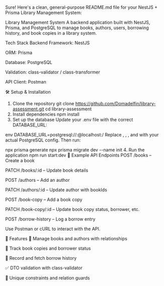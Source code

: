 Sure! Here's a clean, general-purpose README.md file for your NestJS + Prisma Library Management System:

Library Management System
A backend application built with NestJS, Prisma, and PostgreSQL to manage books, authors, users, borrowing history, and book copies in a library system.

Tech Stack
Backend Framework: NestJS

ORM: Prisma

Database: PostgreSQL

Validation: class-validator / class-transformer

API Client: Postman

🛠 Setup & Installation
1. Clone the repository
git clone https://github.com/Domadelfin/library-assessment.git
cd library-assessment
2. Install dependencies
npm install
3. Set up the database
Update your .env file with the correct DATABASE_URL:

env
DATABASE_URL=postgresql://<user>:<password>@localhost:<portnumber>/<database>
Replace <user>, <password>, <portnumber>, and <database> with your actual PostgreSQL config.
Then run:

npx prisma generate
npx prisma migrate dev --name init
4. Run the application
npm run start:dev
🔄 Example API Endpoints
POST /books – Create a book

PATCH /books/:id – Update book details

POST /authors – Add an author

PATCH /authors/:id – Update author with bookIds

POST /book-copy – Add a book copy

PATCH /book-copy/:id – Update book copy status, borrower, etc.

POST /borrow-history – Log a borrow entry

Use Postman or cURL to interact with the API.

🚧 Features
📖 Manage books and authors with relationships

🔄 Track book copies and borrower status

🧾 Record and fetch borrow history

✅ DTO validation with class-validator

🔐 Unique constraints and relation guards

